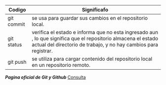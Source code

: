 Codigo| Significafo
---| --- 
git commit| se usa para guardar sus cambios en el repositorio local.
git status|verifica el estado e informa que no esta ingresado aun , lo que significa que el repositorio almacena el estado actual del directorio de trabajo, y no hay cambios para registrar.
git push|se utiliza para cargar contenido del repositorio local en un repositorio remoto.
***Pagina oficial de Git y Github*** [Consulta ](https://git-scm.com/docs/git-status
)